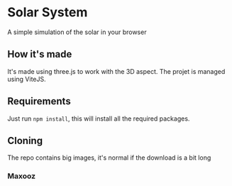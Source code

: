 # Solar System

A simple simulation of the solar in your browser

## How it's made

It's made using three.js to work with the 3D aspect. The projet is managed using ViteJS.

## Requirements 

Just run `npm install`, this will install all the required packages.

## Cloning

The repo contains big images, it's normal if the download is a bit long

### Maxooz
